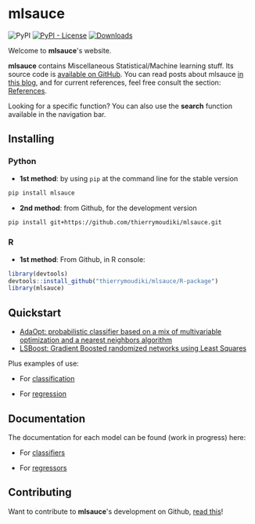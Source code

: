 
# mlsauce

![PyPI](https://img.shields.io/pypi/v/mlsauce) [![PyPI - License](https://img.shields.io/pypi/l/mlsauce)](https://github.com/thierrymoudiki/mlsauce/blob/master/LICENSE) [![Downloads](https://pepy.tech/badge/mlsauce)](https://pepy.tech/project/mlsauce)


Welcome to __mlsauce__'s website.

__mlsauce__ contains Miscellaneous Statistical/Machine learning stuff. Its source code is [available on GitHub](https://github.com/Techtonique/mlsauce). You can read posts about mlsauce [in this blog](https://thierrymoudiki.github.io/blog/#mlsauce), and for current references, feel free consult the section: [References](REFERENCES.md).

Looking for a specific function? You can also use the __search__ function available in the navigation bar.

## Installing

### Python 

- __1st method__: by using `pip` at the command line for the stable version

```bash
pip install mlsauce
```


- __2nd method__: from Github, for the development version

```bash
pip install git+https://github.com/thierrymoudiki/mlsauce.git
```

### R 

- __1st method__: From Github, in R console:

```r
library(devtools)
devtools::install_github("thierrymoudiki/mlsauce/R-package")
library(mlsauce)
```

## Quickstart 

- [AdaOpt: probabilistic classifier based on a mix of multivariable optimization and a nearest neighbors algorithm](https://thierrymoudiki.github.io/blog/#AdaOpt)
- [LSBoost: Gradient Boosted randomized networks using Least Squares](https://thierrymoudiki.github.io/blog/#LSBoost)

Plus examples of use: 

- For [classification](examples/classification.md)

- For [regression](examples/regression.md)

## Documentation

The documentation for each model can be found (work in progress) here:

- For [classifiers](documentation/classifiers.md)

- For [regressors](documentation/regressors.md)


## Contributing

Want to contribute to __mlsauce__'s development on Github, [read this](CONTRIBUTING.md)!